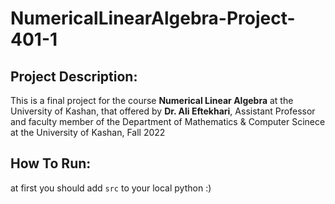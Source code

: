 # NumericalLinearAlgebra-Project-401-1
## Project Description:

This is a final project for the course **Numerical Linear Algebra** at the University of Kashan, that offered by **Dr. Ali Eftekhari**, Assistant Professor and faculty member of the Department of Mathematics & Computer Scinece at the University of Kashan, Fall 2022

## How To Run:

at first you should add `src` to your local python :)



